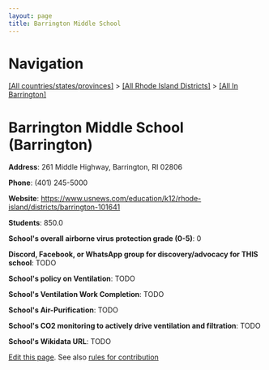 ```yaml
---
layout: page
title: Barrington Middle School
---
```

# Navigation

[[All countries/states/provinces]](../../..) > [[All Rhode Island Districts]](../..) > [[All In Barrington]](..)

# Barrington Middle School (Barrington)

**Address**: 261 Middle Highway, Barrington, RI 02806

**Phone**: (401) 245-5000

**Website**: <https://www.usnews.com/education/k12/rhode-island/districts/barrington-101641>

**Students**: 850.0

**School's overall airborne virus protection grade (0-5)**: 0

**Discord, Facebook, or WhatsApp group for discovery/advocacy for THIS school**: TODO

**School's policy on Ventilation**: TODO

**School's Ventilation Work Completion**: TODO

**School's Air-Purification**: TODO

**School's CO2 monitoring to actively drive ventilation and filtration**: TODO

**School's Wikidata URL**: TODO


[Edit this page](https://github.com/ventilate-schools/RI/edit/main/./Barrington/Barrington_Middle_School.md). See also [rules for contribution](../../../contribution-rules/)